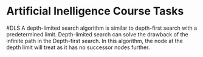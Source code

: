# Artificial Inelligence Course Tasks
#DLS
A depth-limited search algorithm is similar to depth-first search with a predetermined limit. Depth-limited search can solve the drawback of the infinite path in the Depth-first search. In this algorithm, the node at the depth limit will treat as it has no successor nodes further.

